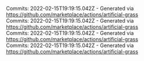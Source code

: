 Commits: 2022-02-15T19:19:15.042Z - Generated via https://github.com/marketplace/actions/artificial-grass
<br>
Commits: 2022-02-15T19:19:15.042Z - Generated via https://github.com/marketplace/actions/artificial-grass
<br>
Commits: 2022-02-15T19:19:15.042Z - Generated via https://github.com/marketplace/actions/artificial-grass
<br>
Commits: 2022-02-15T19:19:15.042Z - Generated via https://github.com/marketplace/actions/artificial-grass
<br>
